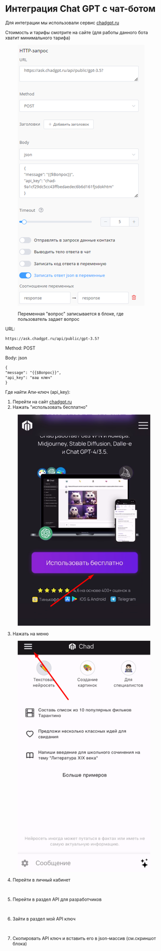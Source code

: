 # Интеграция Chat GPT c чат-ботом

Для интеграции мы использовали сервис [chadgpt.ru](https://chadgpt.ru/)

Стоимость и тарифы смотрите на сайте (для работы данного бота хватит минимального тарифа)&#x20;

<figure><img src="../../../../.gitbook/assets/image (1) (1) (1).png" alt=""><figcaption><p>Переменная "вопрос" записывается в блоке, где пользователь задает вопрос </p></figcaption></figure>

URL:&#x20;

```
https://ask.chadgpt.ru/api/public/gpt-3.5?
```

Method: POST

Body: json

```
{
"message": "{{$Вопрос}}",
"api_key": "ваш ключ"
}
```

Где найти Апи-ключ (api\_key):

1. Перейти на сайт [chadgpt.ru](https://chadgpt.ru/)
2. Нажать "использовать бесплатно"

<figure><img src="../../../../.gitbook/assets/image (1) (1) (1) (1).png" alt=""><figcaption></figcaption></figure>

3. Нажать на меню

<figure><img src="../../../../.gitbook/assets/image (2) (1) (1).png" alt=""><figcaption></figcaption></figure>

4. Перейти в личный кабинет

<figure><img src="../../../../.gitbook/assets/image (4).png" alt=""><figcaption></figcaption></figure>

5. Перейти в раздел API для разработчиков

<figure><img src="../../../../.gitbook/assets/image (5).png" alt=""><figcaption></figcaption></figure>

6. Зайти в раздел мой API ключ

&#x20;

<figure><img src="../../../../.gitbook/assets/image (6).png" alt=""><figcaption></figcaption></figure>

7. Скопировать API ключ и вставить его в json-массив (см.скриншот блока)
